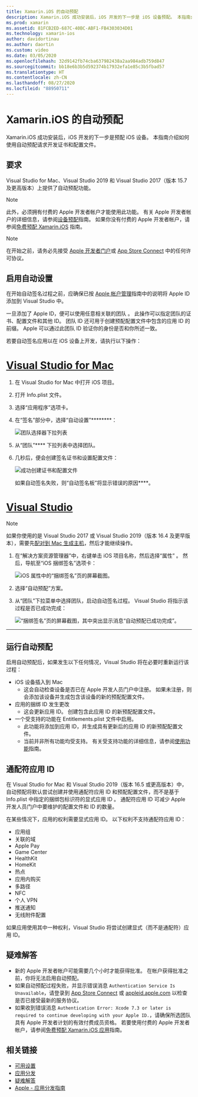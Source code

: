 ```yaml
---
title: Xamarin.iOS 的自动预配
description: Xamarin.iOS 成功安装后，iOS 开发的下一步是 iOS 设备预配。 本指南介绍如何使用自动签名请求开发证书和配置文件。
ms.prod: xamarin
ms.assetid: 81FCB2ED-687C-40BC-ABF1-FB4303034D01
ms.technology: xamarin-ios
author: davidortinau
ms.author: daortin
ms.custom: video
ms.date: 03/05/2020
ms.openlocfilehash: 32d9142fb74cba637982438a2aa984adb759d847
ms.sourcegitcommit: bb18e6b3b5d592374b17932efa1e85c3b5fbad57
ms.translationtype: HT
ms.contentlocale: zh-CN
ms.lasthandoff: 08/27/2020
ms.locfileid: "88950711"
---
```

# <a name="automatic-provisioning-for-xamarinios"></a>Xamarin.iOS 的自动预配

Xamarin.iOS 成功安装后，iOS 开发的下一步是预配 iOS 设备。  本指南介绍如何使用自动预配请求开发证书和配置文件。

## <a name="requirements"></a>要求

Visual Studio for Mac、Visual Studio 2019 和 Visual Studio 2017（版本 15.7 及更高版本）上提供了自动预配功能。 

> [!NOTE]
> 此外，必须拥有付费的 Apple 开发者帐户才能使用此功能。 有关 Apple 开发者帐户的详细信息，请参阅[设备预配](~/ios/get-started/installation/device-provisioning/index.md)指南。
> 如果你没有付费的 Apple 开发者帐户，请参阅[免费预配 Xamarin.iOS](~/ios/get-started/installation/device-provisioning/free-provisioning.md) 指南。

> [!NOTE]
> 在开始之前，请务必先接受 [Apple 开发者门户](https://developer.apple.com/account/)或 [App Store Connect](https://appstoreconnect.apple.com/) 中的任何许可协议。


## <a name="enable-automatic-provisioning"></a>启用自动设置

在开始自动签名过程之前，应确保已按 [Apple 帐户管理](~/cross-platform/macios/apple-account-management.md)指南中的说明将 Apple ID 添加到 Visual Studio 中。 

一旦添加了 Apple ID，便可以使用任意相关联的团队  。 此操作可以指定团队的证书、配置文件和其他 ID。 团队 ID 还可用于创建预配配置文件中包含的应用 ID 的前缀。 Apple 可以通过此团队 ID 验证你的身份是否和你所述一致。

若要自动签名应用以在 iOS 设备上开发，请执行以下操作：

# <a name="visual-studio-for-mac"></a>[Visual Studio for Mac](#tab/macos)

1. 在 Visual Studio for Mac 中打开 iOS 项目。

2. 打开 Info.plist  文件。

3. 选择“应用程序”选项卡。

4. 在“签名”部分中，选择“自动设置”********：

    ![团队选择器下拉列表](automatic-provisioning-images/image2.png)

5. 从“团队”**** 下拉列表中选择团队。

6. 几秒后，便会创建签名证书和设置配置文件：

    ![成功创建证书和配置文件](automatic-provisioning-images/image5.png)

    如果自动签名失败，则“自动签名板”将显示错误的原因****。

# <a name="visual-studio"></a>[Visual Studio](#tab/windows)

> [!NOTE]
> 如果你使用的是 Visual Studio 2017 或 Visual Studio 2019（版本 16.4 及更早版本），需要先[配对到 Mac 生成主机](~/ios/get-started/installation/windows/connecting-to-mac/index.md)，然后才能继续操作。

1. 在“解决方案资源管理器”中，右键单击 iOS 项目名称，然后选择“属性” 。 然后，导航至“iOS 捆绑签名”选项卡：

    ![iOS 属性中的“捆绑签名”页的屏幕截图。](automatic-provisioning-images/bundle-signing-win.png)

2. 选择“自动预配”方案。

3. 从“团队”下拉菜单中选择团队，启动自动签名过程。 Visual Studio 将指示该过程是否已成功完成：

    ![“捆绑签名”页的屏幕截图，其中突出显示消息“自动预配已成功完成”。](automatic-provisioning-images/signing-success-win.png)

-----

## <a name="run-automatic-provisioning"></a>运行自动预配

启用自动预配后，如果发生以下任何情况，Visual Studio 将在必要时重新运行该过程：

- iOS 设备插入到 Mac
  - 这会自动检查设备是否已在 Apple 开发人员门户中注册。 如果未注册，则会添加该设备并生成包含该设备的新的预配配置文件。
- 应用的捆绑 ID 发生更改
  - 这会更新应用 ID。 创建包含此应用 ID 的新预配配置文件。
- 一个受支持的功能在 Entitlements.plist 文件中启用。
  - 此功能将添加到应用 ID，并生成具有更新后的应用 ID 的新预配配置文件。
  - 当前并非所有功能均受支持。 有关受支持功能的详细信息，请参阅[使用功能](~/ios/deploy-test/provisioning/capabilities/index.md)指南。

## <a name="wildcard-app-ids"></a>通配符应用 ID

在 Visual Studio for Mac 和 Visual Studio 2019（版本 16.5 或更高版本）中，自动预配将默认尝试创建并使用通配符应用 ID 和预配配置文件，而不是基于 Info.plist 中指定的捆绑包标识符的显式应用 ID 。 通配符应用 ID 可减少 Apple 开发人员门户中要维护的配置文件和 ID 的数量。

在某些情况下，应用的权利需要显式应用 ID。 以下权利不支持通配符应用 ID：

- 应用组
- 关联的域
- Apple Pay
- Game Center
- HealthKit
- HomeKit
- 热点
- 应用内购买
- 多路径
- NFC
- 个人 VPN
- 推送通知
- 无线附件配置

如果应用使用其中一种权利，Visual Studio 将尝试创建显式（而不是通配符）应用 ID。

## <a name="troubleshoot"></a>疑难解答 

- 新的 Apple 开发者帐户可能需要几个小时才能获得批准。 在帐户获得批准之前，你将无法启用自动预配。
- 如果自动预配过程失败，并显示错误消息 `Authentication Service Is Unavailable`，请登录到 [App Store Connect](https://appstoreconnect.apple.com/) 或 [appleid.apple.com](https://appleid.apple.com) 以检查是否已接受最新的服务协议。
- 如果收到错误消息 `Authentication Error: Xcode 7.3 or later is required to continue developing with your Apple ID.`，请确保所选团队具有 Apple 开发者计划的有效付费成员资格。 若要使用付费的 Apple 开发者帐户，请参阅[免费预配 Xamarin.iOS 应用](~/ios/get-started/installation/device-provisioning/free-provisioning.md)指南。

## <a name="related-links"></a>相关链接

- [可用设置](~/ios/get-started/installation/device-provisioning/free-provisioning.md)
- [应用分发](~/ios/deploy-test/app-distribution/index.md)
- [疑难解答](~/ios/deploy-test/troubleshooting.md)
- [Apple - 应用分发指南](https://developer.apple.com/library/ios/documentation/IDEs/Conceptual/AppDistributionGuide/Introduction/Introduction.html)
